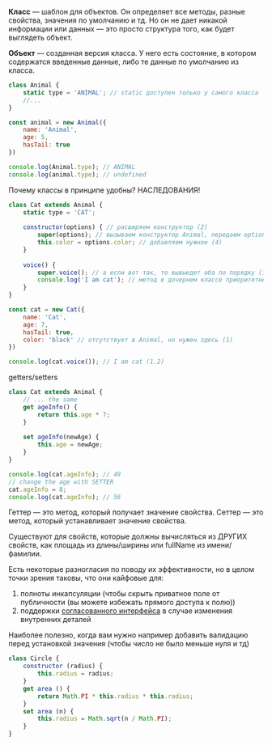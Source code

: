 **Класс** — шаблон для объектов. Он определяет все методы, разные свойства, значения по умолчанию и тд. Но он не дает никакой информации или данных — это просто структура того, как будет выглядеть объект.

**Объект** — созданная версия класса. У него есть состояние, в котором содержатся введенные данные, либо те данные по умолчанию из класса.

```js
class Animal {
	static type = 'ANIMAL'; // static доступен только у самого класса
	//...
}

const animal = new Animal({
	name: 'Animal', 
	age: 5, 
	hasTail: true
})

console.log(Animal.type); // ANIMAL
console.log(animal.type); // undefined

```

Почему классы в принципе удобны? НАСЛЕДОВАНИЯ!

```js 
class Cat extends Animal {
	static type = 'CAT';
	
	constructor(options) { // расширяем конструктор (2)
		super(options); // вызываем конструктор Animal, передаем options (3)
		this.color = options.color; // добавляем нужное (4)
	}
	
	voice() {
		super.voice(); // а если вот так, то вывыедет оба по порядку (1.3)
		console.log('I am cat'); // метод в дочернем классе приоритетнее! (1.1)
	}
}

const cat = new Cat({
	name: 'Cat', 
	age: 7, 
	hasTail: true,
	color: 'black' // отсутствует в Animal, но нужен здесь (1)
})

console.log(cat.voice()); // I am cat (1.2)
```

getters/setters

```js
class Cat extends Animal {
	// ... the same
	get ageInfo() {
		return this.age * 7;
	}
	
	set ageInfo(newAge) {
		this.age = newAge;
	}
}

console.log(cat.ageInfo); // 49
// change the age with SETTER
cat.ageInfo = 8;
console.log(cat.ageInfo); // 56
```
Геттер — это метод, который получает значение свойства. 
Сеттер — это метод, который устанавливает значение свойства. 

Существуют для свойств, которые должны вычисляться из ДРУГИХ свойств, как площадь из длины/ширины или fullName из имени/фамилии.

Есть некоторые разногласия по поводу их эффективности, но в целом точки зрения таковы, что они кайфовые для:
1) полноты инкапсуляции (чтобы скрыть приватное поле от публичности (вы можете избежать прямого доступа к полю))
2) поддержки [согласованного интерфейса](https://stackoverflow.com/questions/812961/getters-setters-for-dummies#:~:text=%20setters%20can%20also%20be%20used%20to%20update%20other%20values.) в случае изменения внутренних деталей

Наиболее полезно, когда вам нужно например добавить валидацию перед установкой значения (чтобы число не было меньше нуля и тд)


```javascript
class Circle {
    constructor (radius) {
        this.radius = radius;
    }
    get area () {
        return Math.PI * this.radius * this.radius;
    }
    set area (n) {
        this.radius = Math.sqrt(n / Math.PI);
    }
}
```

